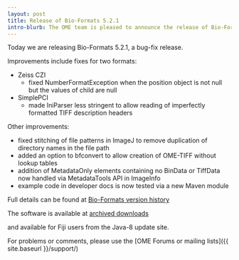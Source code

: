 ```yaml
---
layout: post
title: Release of Bio-Formats 5.2.1
intro-blurb: The OME team is pleased to announce the release of Bio-Formats 5.2.1
---
```

Today we are releasing Bio-Formats 5.2.1, a bug-fix release. 

Improvements include fixes for two formats:

*  Zeiss CZI
    -  fixed NumberFormatException when the position object is not null but the values of child are null
*  SimplePCI
    -  made IniParser less stringent to allow reading of imperfectly formatted TIFF description headers

Other improvements:

*  fixed stitching of file patterns in ImageJ to remove duplication of directory names in the file path
*  added an option to bfconvert to allow creation of OME-TIFF without lookup tables
*  addition of MetadataOnly elements containing no BinData or TiffData now handled via MetadataTools API in ImageInfo
*  example code in developer docs is now tested via a new Maven module

Full details can be found at [Bio-Formats version history](http://www.openmicroscopy.org/site/support/bio-formats5.2/about/whats-new.html)

The software is available at
[archived downloads](http://downloads.openmicroscopy.org/bio-formats/5.2.1)

and available for Fiji users from the Java-8 update site.

For problems or comments, please use the [OME Forums or mailing lists]({{ site.baseurl }}/support/)
